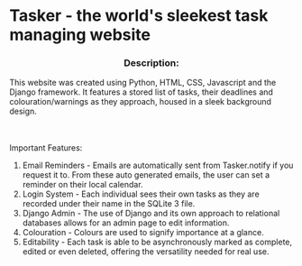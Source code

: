 # Tasker - the world's sleekest task managing website

<div align="center"> <h3>Description:</h3></div>
This website was created using Python, HTML, CSS, Javascript and the Django framework. It features a stored list of tasks, their deadlines and colouration/warnings as they approach, housed in a sleek background design.<br><br><br>

Important Features:
1) Email Reminders - Emails are automatically sent from Tasker.notify if you request it to. From these auto generated emails, the user can set a reminder on their local calendar.
2) Login System - Each individual sees their own tasks as they are recorded under their name in the SQLite 3 file.
3) Django Admin - The use of Django and its own approach to relational databases allows for an admin page to edit information.
4) Colouration - Colours are used to signify importance at a glance.
5) Editability - Each task is able to be asynchronously marked as complete, edited or even deleted, offering the versatility needed for real use.
